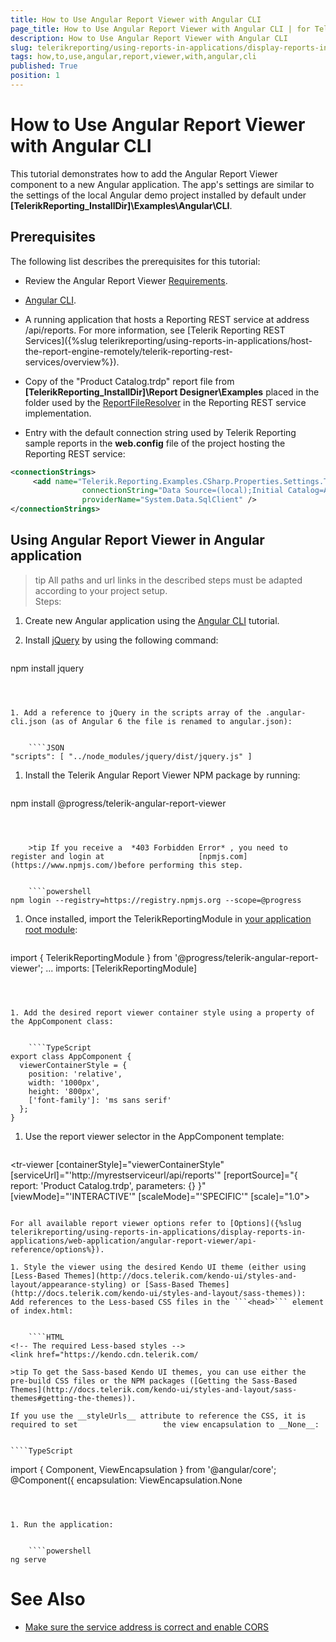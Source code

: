 ```yaml
---
title: How to Use Angular Report Viewer with Angular CLI
page_title: How to Use Angular Report Viewer with Angular CLI | for Telerik Reporting Documentation
description: How to Use Angular Report Viewer with Angular CLI
slug: telerikreporting/using-reports-in-applications/display-reports-in-applications/web-application/angular-report-viewer/how-to-use-angular-report-viewer-with-angular-cli
tags: how,to,use,angular,report,viewer,with,angular,cli
published: True
position: 1
---
```


# How to Use Angular Report Viewer with Angular CLI



This tutorial demonstrates how to add the Angular Report Viewer component to a         new Angular application. The app's settings are similar to the settings of the local Angular demo project         installed by default under __[TelerikReporting_InstallDir]\Examples\Angular\CLI__.       

## Prerequisites

The following list describes the prerequisites for this tutorial:         

* Review the Angular Report Viewer [Requirements](e05255e3-dbe4-41b1-8d08-6de0fed3868c#Requirements).             

* [Angular CLI](https://cli.angular.io/).             

* A running application that hosts a Reporting REST service at address /api/reports. For more information, see               [Telerik Reporting REST Services]({%slug telerikreporting/using-reports-in-applications/host-the-report-engine-remotely/telerik-reporting-rest-services/overview%}).             

* Copy of the "Product Catalog.trdp" report file from __[TelerikReporting_InstallDir]\Report Designer\Examples__               placed in the folder used by the [ReportFileResolver](/reporting/api/Telerik.Reporting.Services.WebApi.ReportFileResolver)               in the Reporting REST service implementation.             

* Entry with the default connection string used by Telerik Reporting sample reports in the __web.config__ file               of the project hosting the Reporting REST service:             

	
````xml
<connectionStrings>
	 <add name="Telerik.Reporting.Examples.CSharp.Properties.Settings.TelerikConnectionString"
	            connectionString="Data Source=(local);Initial Catalog=AdventureWorks;Integrated Security=SSPI"
	            providerName="System.Data.SqlClient" />
</connectionStrings>
````



## Using Angular Report Viewer in Angular application

>tip All paths and url links in the described steps must be adapted according             to your project setup.           
Steps:

1. Create new Angular application using the [Angular CLI](https://cli.angular.io/) tutorial.                 

1. Install [jQuery](https://www.npmjs.com/package/jquery) by using the following command:                 

	
    ````powershell
npm install jquery
````



1. Add a reference to jQuery in the scripts array of the .angular-cli.json (as of Angular 6 the file is renamed to angular.json):

	
    ````JSON
"scripts": [ "../node_modules/jquery/dist/jquery.js" ]
````



1. Install the Telerik Angular Report Viewer NPM package by running:                 

	
    ````powershell
npm install @progress/telerik-angular-report-viewer
````



    >tip If you receive a  *403 Forbidden Error* , you need to register and login at                     [npmjs.com](https://www.npmjs.com/)before performing this step.                   

	
    ````powershell
npm login --registry=https://registry.npmjs.org --scope=@progress
````




1. Once installed, import the TelerikReportingModule in [your application root module](https://angular.io/docs/ts/latest/guide/ngmodule.html#!#angular-modularity):                 

	
    ````TypeScript
import { TelerikReportingModule } from '@progress/telerik-angular-report-viewer';
...
imports: [TelerikReportingModule]
````



1. Add the desired report viewer container style using a property of the AppComponent class:

	
    ````TypeScript
export class AppComponent {
  viewerContainerStyle = {
    position: 'relative',
    width: '1000px',
    height: '800px',
    ['font-family']: 'ms sans serif'
  };
}
````



1. Use the report viewer selector in the AppComponent template:

	
    ````HTML
<tr-viewer 
    [containerStyle]="viewerContainerStyle"
    [serviceUrl]="'http://myrestserviceurl/api/reports'"
    [reportSource]="{
        report: 'Product Catalog.trdp',
        parameters: {}
    }"
    [viewMode]="'INTERACTIVE'"
    [scaleMode]="'SPECIFIC'"
    [scale]="1.0">
</tr-viewer>
````

For all available report viewer options refer to [Options]({%slug telerikreporting/using-reports-in-applications/display-reports-in-applications/web-application/angular-report-viewer/api-reference/options%}).                 

1. Style the viewer using the desired Kendo UI theme (еither using [Less-Based Themes](http://docs.telerik.com/kendo-ui/styles-and-layout/appearance-styling) or [Sass-Based Themes](http://docs.telerik.com/kendo-ui/styles-and-layout/sass-themes)):                 Add references to the Less-based CSS files in the ```<head>``` element of index.html:

	
    ````HTML
<!-- The required Less-based styles -->                  
<link href="https://kendo.cdn.telerik.com/
````



    >tip To get the Sass-based Kendo UI themes, you can use either the pre-build CSS files or the NPM packages ([Getting the Sass-Based Themes](http://docs.telerik.com/kendo-ui/styles-and-layout/sass-themes#getting-the-themes)).                   
	
    If you use the __styleUrls__ attribute to reference the CSS, it is required to set                   the view encapsulation to __None__:                 

	
    ````TypeScript
import { Component, ViewEncapsulation } from '@angular/core';
@Component({
  encapsulation: ViewEncapsulation.None
````



1. Run the application:

	
    ````powershell
ng serve
````



# See Also


 * [Make sure the service address is correct and enable CORS](https://docs.telerik.com/reporting/knowledge-base/cannot-access-the-reporting-rest-service)

